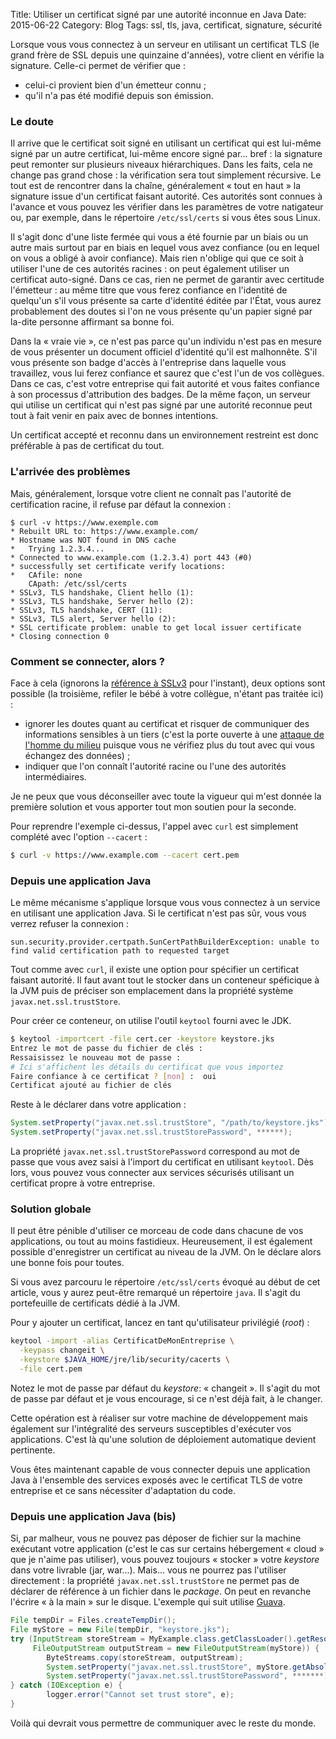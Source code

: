 Title: Utiliser un certificat signé par une autorité inconnue en Java
Date: 2015-06-22
Category: Blog
Tags: ssl, tls, java, certificat, signature, sécurité

Lorsque vous vous connectez à un serveur en utilisant un certificat TLS (le grand frère de SSL depuis une quinzaine d'années), votre client en vérifie la signature. Celle-ci permet de vérifier que :

 * celui-ci provient bien d'un émetteur connu ;
 * qu'il n'a pas été modifié depuis son émission.

### Le doute

Il arrive que le certificat soit signé en utilisant un certificat qui est lui-même signé par un autre certificat, lui-même encore signé par... bref : la signature peut remonter sur plusieurs niveaux hiérarchiques. Dans les faits, cela ne change pas grand chose : la vérification sera tout simplement récursive. Le tout est de rencontrer dans la chaîne, généralement « tout en haut » la signature issue d'un certificat faisant autorité. Ces autorités sont connues à l'avance et vous pouvez les vérifier dans les paramètres de votre natigateur ou, par exemple, dans le répertoire `/etc/ssl/certs` si vous êtes sous Linux.

Il s'agit donc d'une liste fermée qui vous a été fournie par un biais ou un autre mais surtout par en biais en lequel vous avez confiance (ou en lequel on vous a obligé à avoir confiance). Mais rien n'oblige qui que ce soit à utiliser l'une de ces autorités racines : on peut également utiliser un certificat auto-signé. Dans ce cas, rien ne permet de garantir avec certitude l'émetteur : au même titre que vous ferez confiance en l'identité de quelqu'un s'il vous présente sa carte d'identité éditée par l'État, vous aurez probablement des doutes si l'on ne vous présente qu'un papier signé par la-dite personne affirmant sa bonne foi.

Dans la « vraie vie », ce n'est pas parce qu'un individu n'est pas en mesure de vous présenter un document officiel d'identité qu'il est malhonnête. S'il vous présente son badge d'accès à l'entreprise dans laquelle vous travaillez, vous lui ferez confiance et saurez que c'est l'un de vos collègues. Dans ce cas, c'est votre entreprise qui fait autorité et vous faites confiance à son processus d'attribution des badges. De la même façon, un serveur qui utilise un certificat qui n'est pas signé par une autorité reconnue peut tout à fait venir en paix avec de bonnes intentions.

Un certificat accepté et reconnu dans un environnement restreint est donc préférable à pas de certificat du tout.

### L'arrivée des problèmes

Mais, généralement, lorsque votre client ne connaît pas l'autorité de certification racine, il refuse par défaut la connexion :

    $ curl -v https://www.exemple.com
    * Rebuilt URL to: https://www.example.com/
    * Hostname was NOT found in DNS cache
    *   Trying 1.2.3.4...
    * Connected to www.example.com (1.2.3.4) port 443 (#0)
    * successfully set certificate verify locations:
    *   CAfile: none
        CApath: /etc/ssl/certs
    * SSLv3, TLS handshake, Client hello (1):
    * SSLv3, TLS handshake, Server hello (2):
    * SSLv3, TLS handshake, CERT (11):
    * SSLv3, TLS alert, Server hello (2):
    * SSL certificate problem: unable to get local issuer certificate
    * Closing connection 0

### Comment se connecter, alors ?

Face à cela (ignorons la [référence à SSLv3](https://fr.wikipedia.org/wiki/POODLE) pour l'instant), deux options sont possible (la troisième, refiler le bébé à votre collègue, n'étant pas traitée ici) :

 * ignorer les doutes quant au certificat et risquer de communiquer des informations sensibles à un tiers (c'est la porte ouverte à une [attaque de l'homme du milieu](https://fr.wikipedia.org/wiki/Attaque_de_l%27homme_du_milieu) puisque vous ne vérifiez plus du tout avec qui vous échangez des données) ;
 * indiquer que l'on connaît l'autorité racine ou l'une des autorités intermédiaires.

Je ne peux que vous déconseiller avec toute la vigueur qui m'est donnée la première solution et vous apporter tout mon soutien pour la seconde.

Pour reprendre l'exemple ci-dessus, l'appel avec `curl` est simplement complété avec l'option `--cacert` :

```bash
$ curl -v https://www.example.com --cacert cert.pem
```

### Depuis une application Java

Le même mécanisme s'applique lorsque vous vous connectez à un service en utilisant une application Java. Si le certificat n'est pas sûr, vous vous verrez refuser la connexion :

```
sun.security.provider.certpath.SunCertPathBuilderException: unable to find valid certification path to requested target
```

Tout comme avec `curl`, il existe une option pour spécifier un certificat faisant autorité. Il faut avant tout le stocker dans un conteneur spéficique à la JVM puis de préciser son emplacement dans la propriété système `javax.net.ssl.trustStore`.

Pour créer ce conteneur, on utilise l'outil `keytool` fourni avec le JDK.

```bash
$ keytool -importcert -file cert.cer -keystore keystore.jks
Entrez le mot de passe du fichier de clés :  
Ressaisissez le nouveau mot de passe :  
# Ici s'affichent les détails du certificat que vous importez
Faire confiance à ce certificat ? [non] :  oui
Certificat ajouté au fichier de clés
```

Reste à le déclarer dans votre application :

```java
System.setProperty("javax.net.ssl.trustStore", "/path/to/keystore.jks");
System.setProperty("javax.net.ssl.trustStorePassword", ******);
```

La propriété `javax.net.ssl.trustStorePassword` correspond au mot de passe que vous avez saisi à l'import du certificat en utilisant `keytool`. Dès lors, vous pouvez vous connecter aux services sécurisés utilisant un certificat propre à votre entreprise.


### Solution globale

Il peut être pénible d'utiliser ce morceau de code dans chacune de vos applications, ou tout au moins fastidieux. Heureusement, il est également possible d'enregistrer un certificat au niveau de la JVM. On le déclare alors une bonne fois pour toutes.

Si vous avez parcouru le répertoire `/etc/ssl/certs` évoqué au début de cet article, vous y aurez peut-être remarqué un répertoire `java`. Il s'agit du portefeuille de certificats dédié à la JVM.

Pour y ajouter un certificat, lancez en tant qu'utilisateur privilégié (*root*) :

```bash
keytool -import -alias CertificatDeMonEntreprise \
  -keypass changeit \
  -keystore $JAVA_HOME/jre/lib/security/cacerts \
  -file cert.pem
```

Notez le mot de passe par défaut du *keystore*: « changeit ». Il s'agit du mot de passe par défaut et je vous encourage, si ce n'est déjà fait, à le changer.

Cette opération est à réaliser sur votre machine de développement mais également sur l'intégralité des serveurs susceptibles d'exécuter vos applications. C'est là qu'une solution de déploiement automatique devient pertinente.

Vous êtes maintenant capable de vous connecter depuis une application Java à l'ensemble des services exposés avec le certificat TLS de votre entreprise et ce sans nécessiter d'adaptation du code. 


### Depuis une application Java (bis)

Si, par malheur, vous ne pouvez pas déposer de fichier sur la machine exécutant votre application (c'est le cas sur certains hébergement « cloud » que je n'aime pas utiliser), vous pouvez toujours « stocker » votre *keystore* dans votre livrable (jar, war...). Mais... vous ne pourrez pas l'utiliser directement : la propriété `javax.net.ssl.trustStore` ne permet pas de déclarer de référence à un fichier dans le *package*. On peut en revanche l'écrire « à la main » sur le disque. L'exemple qui suit utilise [Guava](https://github.com/google/guava).

```java
File tempDir = Files.createTempDir();
File myStore = new File(tempDir, "keystore.jks");
try (InputStream storeStream = MyExample.class.getClassLoader().getResourceAsStream("keystore.jks");
     FileOutputStream outputStream = new FileOutputStream(myStore)) {
        ByteStreams.copy(storeStream, outputStream);
        System.setProperty("javax.net.ssl.trustStore", myStore.getAbsolutePath());
        System.setProperty("javax.net.ssl.trustStorePassword", *******);
} catch (IOException e) {
        logger.error("Cannot set trust store", e);
}
```

Voilà qui devrait vous permettre de communiquer avec le reste du monde.

